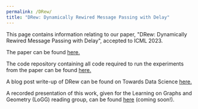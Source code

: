 ```yaml
---
permalink: /DRew/
title: "DRew: Dynamically Rewired Message Passing with Delay"
---
```


This page contains information relating to our paper, "DRew: Dynamically Rewired Message Passing with Delay", accepted to ICML 2023.

The paper can be found [here.](https://arxiv.org/abs/2305.08018)

The code repository containing all code required to run the experiments from the paper can be found [here.](https://github.com/BenGutteridge/DRew)

A blog post write-up of DRew can be found on Towards Data Science [here.](https://towardsdatascience.com/dynamically-rewired-delayed-message-passing-gnns-2d5ff18687c2)

A recorded presentation of this work, given for the Learning on Graphs and Geometry (LoGG) reading group, can be found [here](https://m2d2.io/talks/logg) (coming soon!).